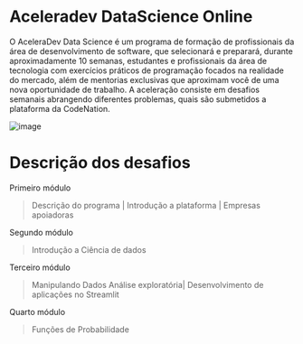# Aceleradev DataScience Online

O AceleraDev Data Science é um programa de formação de profissionais da área de desenvolvimento de software, que selecionará e preparará, durante aproximadamente 10 semanas, estudantes e profissionais da área de tecnologia com exercícios práticos de programação focados na realidade do mercado, além de mentorias exclusivas que aproximam você de uma nova oportunidade de trabalho. A aceleração consiste em desafios semanais abrangendo diferentes problemas, quais são submetidos a plataforma da CodeNation.

![image](AceleraDev_DS/aceleradev_img.jpg)

# Descrição dos desafios

Primeiro módulo

> Descrição do programa | Introdução a plataforma | Empresas apoiadoras

Segundo módulo

> Introdução a Ciência de dados

Terceiro módulo

> Manipulando Dados
Análise exploratória| Desenvolvimento de aplicações no Streamlit

Quarto módulo

> Funções de Probabilidade
